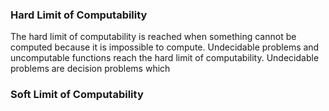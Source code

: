 ### Hard Limit of Computability
The hard limit of computability is reached when something cannot be computed because it is impossible to compute. Undecidable problems and uncomputable functions reach the hard limit of computability. Undecidable problems are decision problems which 

### Soft Limit of Computability